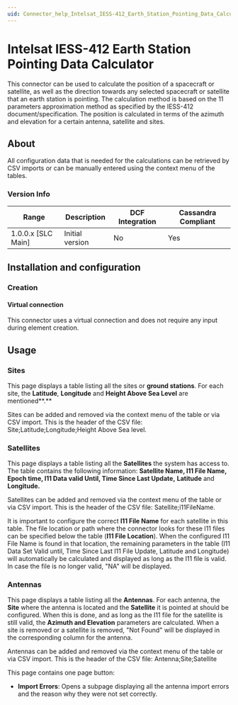 ```yaml
---
uid: Connector_help_Intelsat_IESS-412_Earth_Station_Pointing_Data_Calculator
---
```


# Intelsat IESS-412 Earth Station Pointing Data Calculator

This connector can be used to calculate the position of a spacecraft or satellite, as well as the direction towards any selected spacecraft or satellite that an earth station is pointing. The calculation method is based on the 11 parameters approximation method as specified by the IESS-412 document/specification. The position is calculated in terms of the azimuth and elevation for a certain antenna, satellite and sites.

## About

All configuration data that is needed for the calculations can be retrieved by CSV imports or can be manually entered using the context menu of the tables.

### Version Info

| Range | Description | DCF Integration | Cassandra Compliant |
|----------------------|-----------------|---------------------|-------------------------|
| 1.0.0.x \[SLC Main\] | Initial version | No                  | Yes                     |

## Installation and configuration

### Creation

#### Virtual connection

This connector uses a virtual connection and does not require any input during element creation.

## Usage

### Sites

This page displays a table listing all the sites or **ground stations**. For each site, the **Latitude**, **Longitude** and **Height Above Sea Level** are mentioned**.**

Sites can be added and removed via the context menu of the table or via CSV import. This is the header of the CSV file: Site;Latitude;Longitude;Height Above Sea level.

### Satellites

This page displays a table listing all the **Satellites** the system has access to. The table contains the following information: **Satellite Name, I11 File Name, Epoch time, I11 Data valid Until, Time Since Last Update,** **Latitude** and **Longitude.**

Satellites can be added and removed via the context menu of the table or via CSV import. This is the header of the CSV file: Satellite;i11FileName.

It is important to configure the correct **I11 File Name** for each satellite in this table. The file location or path where the connector looks for these I11 files can be specified below the table (**I11 File Location**). When the configured I11 File Name is found in that location, the remaining parameters in the table (I11 Data Set Valid until, Time Since Last I11 File Update, Latitude and Longitude) will automatically be calculated and displayed as long as the I11 file is valid. In case the file is no longer valid, "NA" will be displayed.

### Antennas

This page displays a table listing all the **Antennas**. For each antenna, the **Site** where the antenna is located and the **Satellite** it is pointed at should be configured. When this is done, and as long as the I11 file for the satellite is still valid, the **Azimuth and Elevation** parameters are calculated. When a site is removed or a satellite is removed, "Not Found" will be displayed in the corresponding column for the antenna.

Antennas can be added and removed via the context menu of the table or via CSV import. This is the header of the CSV file: Antenna;Site;Satellite

This page contains one page button:

- **Import Errors**: Opens a subpage displaying all the antenna import errors and the reason why they were not set correctly.
